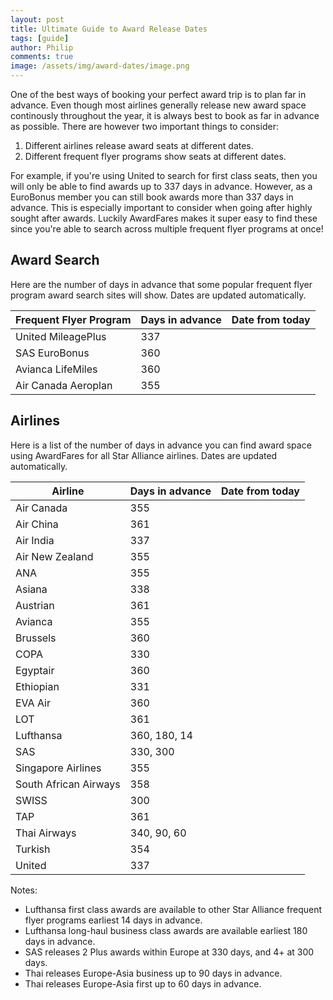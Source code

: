 ```yaml
---
layout: post
title: Ultimate Guide to Award Release Dates
tags: [guide]
author: Philip
comments: true
image: /assets/img/award-dates/image.png
---
```


One of the best ways of booking your perfect award trip is to plan far in advance. Even though most airlines generally release new award space continously throughout the year, it is always best to book as far in advance as possible. There are however two important things to consider:

1. Different airlines release award seats at different dates.
2. Different frequent flyer programs show seats at different dates.

For example, if you're using United to search for first class seats, then you will only be able to find awards up to 337 days in advance. However, as a EuroBonus member you can still book awards more than 337 days in advance. This is especially important to consider when going after highly sought after awards. Luckily AwardFares makes it super easy to find these since you're able to search across multiple frequent flyer programs at once!

## Award Search
Here are the number of days in advance that some popular frequent flyer program award search sites will show. Dates are updated automatically.

| Frequent Flyer Program | Days in advance | Date from today |
|------------------------|-----------------|-----------------|
| United MileagePlus     | 337             | <span></span>   |
| SAS EuroBonus          | 360             | <span></span>   |
| Avianca LifeMiles      | 360             | <span></span>   |
| Air Canada Aeroplan    | 355             | <span></span>   |


## Airlines
Here is a list of the number of days in advance you can find award space using AwardFares for all Star Alliance airlines. Dates are updated automatically.

| Airline               | Days in advance     | Date from today |
|-----------------------|---------------------|-----------------|
| Air Canada            | 355                 | <span></span>   |
| Air China             | 361                 | <span></span>   |
| Air India             | 337                 | <span></span>   |
| Air New Zealand       | 355                 | <span></span>   |
| ANA                   | 355                 | <span></span>   |
| Asiana                | 338                 | <span></span>   |
| Austrian              | 361                 | <span></span>   |
| Avianca               | 355                 | <span></span>   |
| Brussels              | 360                 | <span></span>   |
| COPA                  | 330                 | <span></span>   |
| Egyptair              | 360                 | <span></span>   |
| Ethiopian             | 331                 | <span></span>   |
| EVA Air               | 360                 | <span></span>   |
| LOT                   | 361                 | <span></span>   |
| Lufthansa             | 360, 180, 14        | <span></span>   |
| SAS                   | 330, 300            | <span></span>   |
| Singapore Airlines    | 355                 | <span></span>   |
| South African Airways | 358                 | <span></span>   |
| SWISS                 | 300                 | <span></span>   |
| TAP                   | 361                 | <span></span>   |
| Thai Airways          | 340, 90, 60         | <span></span>   |
| Turkish               | 354                 | <span></span>   |
| United                | 337                 | <span></span>   |

Notes:
- Lufthansa first class awards are available to other Star Alliance frequent flyer programs earliest 14 days in advance.
- Lufthansa long-haul business class awards are available earliest 180 days in advance.
- SAS releases 2 Plus awards within Europe at 330 days, and 4+ at 300 days.
- Thai releases Europe-Asia business up to 90 days in advance.
- Thai releases Europe-Asia first up to 60 days in advance.

<script>
(function () {
  function pad(value) {
    return String(value).length == 1 ? '0' + value : value;
  }
  function calculateDateFromToday(i) {
    var date = new Date(new Date().getTime() + (i * 24 * 3600 * 1000));
    return [
      date.getFullYear(), 
      pad(date.getMonth()+1),
      pad(date.getDate())
    ].join('-');
  }
  // Automagically calculate "date from today" for each table row
  document.querySelectorAll('td span').forEach(function (el, i) {
    var days = el.parentNode.previousElementSibling.innerText.split(',')[0];
    el.innerText = calculateDateFromToday(days);
  });
})();

</script>
